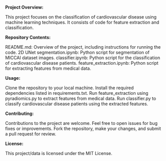 **Project Overview:**

This project focuses on the classification of cardiovascular disease using machine learning techniques. It consists of code for feature extraction and classification.

**Repository Contents:**

README.md: Overview of the project, including instructions for running the code.
2D UNet segmentation.ipynb: Python script for segmentation of MICCAI dataset images.
classifier.ipynb: Python script for the classification of cardiovascular disease patients.
feature_extraction.ipynb: Python script for extracting features from medical data.

**Usage:**

Clone the repository to your local machine.
Install the required dependencies listed in requirements.txt.
Run feature_extraction using pyradiomics.py to extract features from medical data.
Run classifier.py to classify cardiovascular disease patients using the extracted features.

**Contributing:**

Contributions to the project are welcome. Feel free to open issues for bug fixes or improvements.
Fork the repository, make your changes, and submit a pull request for review.

**License:**

This project/data is licensed under the MIT License. 
